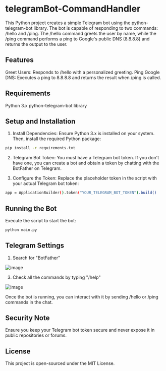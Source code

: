 # telegramBot-CommandHandler

This Python project creates a simple Telegram bot using the python-telegram-bot library. The bot is capable of responding to two commands: /hello and /ping. The /hello command greets the user by name, while the /ping command performs a ping to Google's public DNS (8.8.8.8) and returns the output to the user.

## Features
Greet Users: Responds to /hello with a personalized greeting.
Ping Google DNS: Executes a ping to 8.8.8.8 and returns the result when /ping is called.

## Requirements
Python 3.x
python-telegram-bot library

## Setup and Installation
1. Install Dependencies: Ensure Python 3.x is installed on your system. Then, install the required Python package:
```sh
pip install -r requirements.txt
```
2. Telegram Bot Token: You must have a Telegram bot token. If you don't have one, you can create a bot and obtain a token by chatting with the BotFather on Telegram.

3. Configure the Token: Replace the placeholder token in the script with your actual Telegram bot token:
```sh
app = ApplicationBuilder().token("YOUR_TELEGRAM_BOT_TOKEN").build()
```
## Running the Bot
Execute the script to start the bot:
```sh
python main.py
```

## Telegram Settings
1. Search for "BotFather"
   
![image](https://github.com/user-attachments/assets/f3f35b70-30b8-4eea-815b-c2cdcc83a166)

3. Check all the commands by typing "/help"

![image](https://github.com/user-attachments/assets/087f8bb3-43d8-49b9-9db5-33711247a1c0)




Once the bot is running, you can interact with it by sending /hello or /ping commands in the chat.

## Security Note
Ensure you keep your Telegram bot token secure and never expose it in public repositories or forums.

## License
This project is open-sourced under the MIT License.

